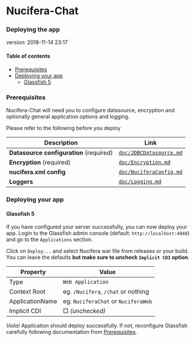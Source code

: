 # Nucifera-Chat
### Deploying the app
version: 2018-11-14 23:17

#### Table of contents
* [Prerequisites](#prerequisites)
* [Deploying your app](#deploying-your-app)
	* [Glassfish 5](#glassfish-5)

### Prerequisites
Nucifera-Chat will need you to configure datasource, encryption and optionally general application options and logging.

Please refer to the following before you deploy

| Description | Link |
| --- | --- |
| **Datasource configuration** (required) | [`doc/JDBCDatasource.md`](https://github.com/SudoWaster/Nucifera-Chat/blob/master/doc/JDBCDatasource.md) |
| **Encryption** (required) | [`doc/Encryption.md`](https://github.com/SudoWaster/Nucifera-Chat/blob/master/doc/Encryption.md) |
| **nucifera.xml config** | [`doc/NuciferaConfig.md`](https://github.com/SudoWaster/Nucifera-Chat/blob/master/doc/NuciferaConfig.md) |
| **Loggers** | [`doc/Logging.md`](https://github.com/SudoWaster/Nucifera-Chat/blob/master/doc/Logging.md) |

### Deploying your app
#### Glassfish 5
If you have configured your server successfully, you can now deploy your app. Login to the Glassfish admin console (default: `http://localhost:4848`) and go to the `Applications` section.

Click on `Deploy...` and select Nucifera war file from releases or your build. You can leave the defaults **but make sure to uncheck `Implicit CDI` option**.

| Property | Value |
| --- | --- |
| Type | `Web Application` |
| Context Root | eg. `/Nucifera`, `/chat` or nothing |
| ApplicationName | eg. `NuciferaChat` or `NuciferaWeb`
| Implicit CDI | &#9633; *(unchecked)* |

*Voila!* Application should deploy successfully. If not, reconfigure Glassfish carefully following documentation from [Prerequisites](#prerequisites).